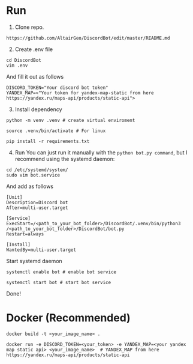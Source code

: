 # Run
1. Clone repo.
```
https://github.com/AltairGeo/DiscordBot/edit/master/README.md
```
2. Create .env file
```
cd DiscordBot
vim .env
```
And fill it out as follows
```
DISCORD_TOKEN="Your discord bot token"
YANDEX_MAP=<"Your token for yandex-map-static from here https://yandex.ru/maps-api/products/static-api">
```

3. Install dependency
```
python -m venv .venv # create virtual enviroment

source .venv/bin/activate # For linux

pip install -r requirements.txt
```
4. Run
You can just run it manually with the ```python bot.py command```, but I recommend using the systemd daemon:
```
cd /etc/systemd/system/
sudo vim bot.service
```
And add as follows
```
[Unit]
Description=Discord bot
After=multi-user.target

[Service]
ExecStart=/<path_to_your_bot_folder>/DiscordBot/.venv/bin/python3 /<path_to_your_bot_folder>/DiscordBot/bot.py
Restart=always

[Install]
WantedBy=multi-user.target
```
Start systemd daemon
```
systemctl enable bot # enable bot service

systemctl start bot # start bot service
```
Done!

# Docker (Recommended)

```
docker build -t <your_image_name> .

docker run -e DISCORD_TOKEN=<your_token> -e YANDEX_MAP=<your yandex map static api> <your_image_name>  # YANDEX_MAP from here https://yandex.ru/maps-api/products/static-api
```

